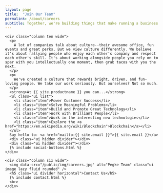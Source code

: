 ```yaml
---
layout: page
title:  "Join Our Team"
permalink: /about/careers
subtitle: Together, we're building things that make running a business a whole lot easier.
---
```


  <div class="ui grid stackable">

    <div class="column ten wide">
      <p>
        A lot of companies talk about culture--their awesome office, fun events and great perks. But we view culture differently. We believe it's about rallying people who enjoy each other's company and respect each other's skill. It's about working alongside people you rely on to spar with you intellectually one moment, then grab tacos with you the next.
      </p>
      <p>
        We've created a culture that rewards bright, driven, and fun-loving people. We take our work seriously. But ourselves? Not so much.
      </p>
      <strong>At {{ site.productname }} you can...</strong>
      <ul class="ui list">
        <li class="item">Power Customer Success</li>
        <li class="item">Solve Meaningful Problems</li>
        <li class="item">Build and Promote Great Technology</li>
        <li class="item">Work with Brilliant People</li>
        <li class="item">Work in the interesting new technologies</li>
        <li class="item">Explore the <a href="https://en.wikipedia.org/wiki/Blockchain">Blockchain</a></li>
      </ul>
      Say hello to: <a href="mailto:{{ site.email }}">{{ site.email }}</a>
      <div class="ui hidden divider"></div>
      <div class="ui hidden divider"></div>
      {% include social-buttons.html %}
    </div>

    <div class="column six wide">
      <img data-src="/public/img/careers.jpg" alt="Pegke Team" class="ui image lazy fluid rounded" />
      <h5 class="ui divider horizontal">Contact Us</h5>
      {% include contact.html %}
      <br>
    </div>

  </div>
